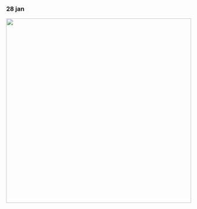 ### 28 jan
<img src="https://user-images.githubusercontent.com/76255199/215248585-456656e0-42c4-4339-94bf-150174dcfa45.png" height=500>